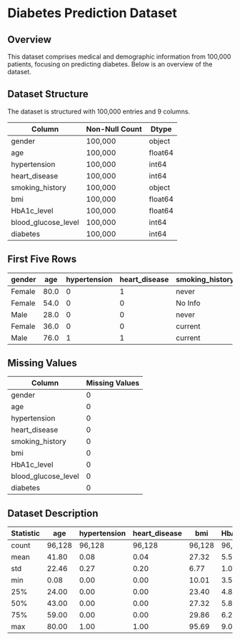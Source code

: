# Diabetes Prediction Dataset

## Overview

This dataset comprises medical and demographic information from 100,000 patients, focusing on predicting diabetes. Below is an overview of the dataset.

## Dataset Structure

The dataset is structured with 100,000 entries and 9 columns.

| Column               | Non-Null Count | Dtype  |
|----------------------|----------------|--------|
| gender               | 100,000        | object |
| age                  | 100,000        | float64|
| hypertension         | 100,000        | int64  |
| heart_disease        | 100,000        | int64  |
| smoking_history      | 100,000        | object |
| bmi                  | 100,000        | float64|
| HbA1c_level          | 100,000        | float64|
| blood_glucose_level  | 100,000        | int64  |
| diabetes             | 100,000        | int64  |

## First Five Rows

| gender | age  | hypertension | heart_disease | smoking_history | bmi  | HbA1c_level | blood_glucose_level | diabetes |
|--------|------|--------------|---------------|------------------|------|-------------|----------------------|----------|
| Female | 80.0 | 0            | 1             | never            | 25.19| 6.6         | 140                  | 0        |
| Female | 54.0 | 0            | 0             | No Info          | 27.32| 6.6         | 80                   | 0        |
| Male   | 28.0 | 0            | 0             | never            | 27.32| 5.7         | 158                  | 0        |
| Female | 36.0 | 0            | 0             | current          | 23.45| 5.0         | 155                  | 0        |
| Male   | 76.0 | 1            | 1             | current          | 20.14| 4.8         | 155                  | 0        |

## Missing Values

| Column               | Missing Values |
|----------------------|----------------|
| gender               | 0              |
| age                  | 0              |
| hypertension         | 0              |
| heart_disease        | 0              |
| smoking_history      | 0              |
| bmi                  | 0              |
| HbA1c_level          | 0              |
| blood_glucose_level  | 0              |
| diabetes             | 0              |

## Dataset Description

| Statistic            | age    | hypertension | heart_disease | bmi   | HbA1c_level | blood_glucose_level | diabetes |
|----------------------|--------|--------------|---------------|-------|-------------|----------------------|----------|
| count                | 96,128 | 96,128       | 96,128        | 96,128| 96,128      | 96,128               | 96,128   |
| mean                 | 41.80  | 0.08         | 0.04          | 27.32 | 5.53        | 138.22               | 0.09     |
| std                  | 22.46  | 0.27         | 0.20          | 6.77  | 1.07        | 40.91                | 0.28     |
| min                  | 0.08   | 0.00         | 0.00          | 10.01 | 3.50        | 80.00                | 0.00     |
| 25%                  | 24.00  | 0.00         | 0.00          | 23.40 | 4.80        | 100.00               | 0.00     |
| 50%                  | 43.00  | 0.00         | 0.00          | 27.32 | 5.80        | 140.00               | 0.00     |
| 75%                  | 59.00  | 0.00         | 0.00          | 29.86 | 6.20        | 159.00               | 0.00     |
| max                  | 80.00  | 1.00         | 1.00          | 95.69 | 9.00        | 300.00               | 1.00     |
